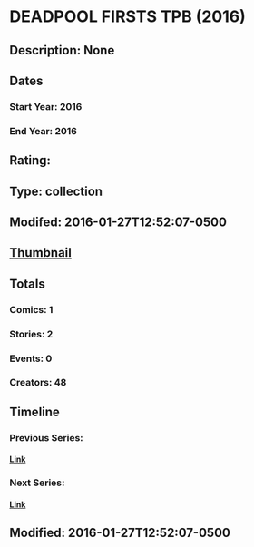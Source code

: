 # DEADPOOL FIRSTS TPB (2016)
## Description: None
## Dates
### Start Year: 2016
### End Year: 2016
## Rating: 
## Type: collection
## Modifed: 2016-01-27T12:52:07-0500
## [Thumbnail](http://i.annihil.us/u/prod/marvel/i/mg/b/40/image_not_available.jpg)
## Totals
### Comics: 1
### Stories: 2
### Events: 0
### Creators: 48
## Timeline
### Previous Series: 
#### [Link]()
### Next Series: 
#### [Link]()
## Modified: 2016-01-27T12:52:07-0500